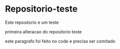 # Repositorio-teste
Este repositorio e um teste 
<p> primeira alteracao do repositorio teste<p>
<p>este paragrafo foi feito no code e precisa ser comitado</p>